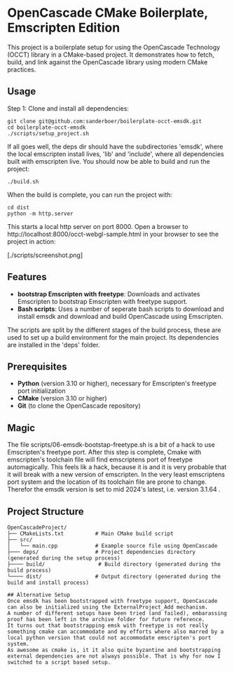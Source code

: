 # OpenCascade CMake Boilerplate, Emscripten Edition

This project is a boilerplate setup for using the OpenCascade Technology (OCCT) library in a CMake-based project. It demonstrates how to fetch, build, and link against the OpenCascade library using modern CMake practices.
## Usage
Step 1: Clone and install all dependencies:
```
git clone git@github.com:sanderboer/boilerplate-occt-emsdk.git
cd boilerplate-occt-emsdk
./scripts/setup_project.sh
```

If all goes well, the deps dir should have the subdirectories 'emsdk', where the local emscripten install lives, 'lib' and 'include', where all dependencies built with emscripten live.
You should now be able to build and run the project:
```
./build.sh
```

When the build is complete, you can run the project with:
```
cd dist
python -m http.server
```
This starts a local http server on port 8000.
Open  a browser to http://localhost:8000/occt-webgl-sample.html in your browser to see the project in action:

[./scripts/screenshot.png]
## Features

- **bootstrap Emscripten with freetype**: Downloads and activates Emscripten to bootstrap Emscripten with freetype support.
- **Bash scripts**: Uses a number of seperate bash scripts to download and install emsdk and download and build OpenCascade using Emscripten. 

The scripts are split by the different stages of the build process, these are used to set up a build environment for the main project. Its dependencies are installed in the 'deps' folder.
## Prerequisites

- **Python** (version 3.10 or higher), necessary for Emscripten's freetype port initialization
- **CMake** (version 3.10 or higher)
- **Git** (to clone the OpenCascade repository)

## Magic

The file scripts/06-emsdk-bootstap-freetype.sh is a bit of a hack to use Emscripten's freetype port.
After this step is complete, Cmake with emscripten's toolchain file will find emscriptens port of freetype automagically.
This feels lik a hack, because it is and it is very probable that it will break with a new version of emscripten.
In the very least emscriptens port system and the location of its toolchain file are prone to change. Therefor the emsdk version is set to mid 2024's latest, i.e. version 3.1.64 .

## Project Structure

```plaintext
OpenCascadeProject/
├── CMakeLists.txt          # Main CMake build script
├── src/
│   └── main.cpp            # Example source file using OpenCascade
├─── deps/                  # Project dependencies directory (generated during the setup process)
├──── build/                 # Build directory (generated during the build process)
└──── dist/                 # Output directory (generated during the build and install process)

## Alternative Setup
Once emsdk has been bootstrapped with freetype support, OpenCascade can also be initialized using the ExternalProject_Add mechanism.
A number of different setups have been tried (and failed), embarassing proof has been left in the archive folder for future reference.
It turns out that bootstrapping emsk with freetype is not really something cmake can accommodate and my efforts where also marred by a local python version that could not accommodate emscripten's port system.
As awesome as cmake is, it it also quite byzantine and bootstrapping external dependencies are not always possible. That is why for now I switched to a script based setup.
